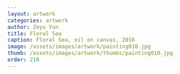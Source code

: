 ```yaml
---
layout: artwork
categories: artwork
author: Zeyu Yun
title: Floral Sea
caption: Floral Sea, oil on canvas, 2016
image: /assets/images/artwork/painting010.jpg
thumb: /assets/images/artwork/thumbs/painting010.jpg
order: 210
---
```

